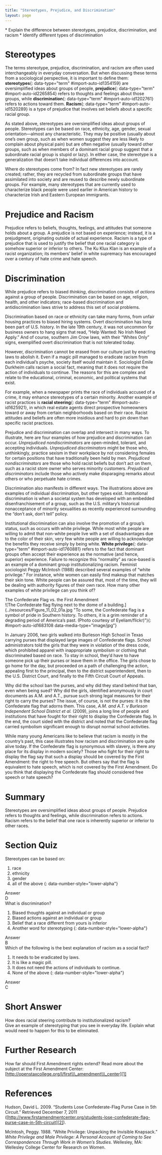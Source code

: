 ```yaml
---
title: "Stereotypes, Prejudice, and Discrimination"
layout: page
---
```



<div data-type="abstract" markdown="1">
* Explain the difference between stereotypes, prejudice, discrimination, and racism
* Identify different types of discrimination

</div>

# Stereotypes

The terms stereotype, prejudice, discrimination, and racism are often used interchangeably in everyday conversation. But when discussing these terms from a sociological perspective, it is important to define them: **stereotypes**{: data-type="term" #import-auto-id1354159} are oversimplified ideas about groups of people, **prejudice**{: data-type="term" #import-auto-id2265854} refers to thoughts and feelings about those groups, while **discrimination**{: data-type="term" #import-auto-id1202761} refers to actions toward them. **Racism**{: data-type="term" #import-auto-id1520289} is a type of prejudice that involves set beliefs about a specific racial group.

As stated above, stereotypes are oversimplified ideas about groups of people. Stereotypes can be based on race, ethnicity, age, gender, sexual orientation—almost any characteristic. They may be positive (usually about one’s own group, such as when women suggest they are less likely to complain about physical pain) but are often negative (usually toward other groups, such as when members of a dominant racial group suggest that a subordinate racial group is stupid or lazy). In either case, the stereotype is a generalization that doesn’t take individual differences into account.

Where do stereotypes come from? In fact new stereotypes are rarely created; rather, they are recycled from subordinate groups that have assimilated into society and are reused to describe newly subordinate groups. For example, many stereotypes that are currently used to characterize black people were used earlier in American history to characterize Irish and Eastern European immigrants.

# Prejudice and Racism

Prejudice refers to beliefs, thoughts, feelings, and attitudes that someone holds about a group. A prejudice is not based on experience; instead, it is a prejudgment, originating outside of actual experience. Racism is a type of prejudice that is used to justify the belief that one racial category is somehow superior or inferior to others. The Ku Klux Klan is an example of a racist organization; its members’ belief in white supremacy has encouraged over a century of hate crime and hate speech.

# Discrimination

While prejudice refers to biased *thinking*, discrimination consists of *actions* against a group of people. Discrimination can be based on age, religion, health, and other indicators; race-based discrimination and antidiscrimination laws strive to address this set of social problems.

Discrimination based on race or ethnicity can take many forms, from unfair housing practices to biased hiring systems. Overt discrimination has long been part of U.S. history. In the late 19th century, it was not uncommon for business owners to hang signs that read, “Help Wanted: No Irish Need Apply.” And of course, southern Jim Crow laws, with their “Whites Only” signs, exemplified overt discrimination that is not tolerated today.

However, discrimination cannot be erased from our culture just by enacting laws to abolish it. Even if a magic pill managed to eradicate racism from each individual’s psyche, society itself would maintain it. Sociologist Émile Durkheim calls racism a social fact, meaning that it does not require the action of individuals to continue. The reasons for this are complex and relate to the educational, criminal, economic, and political systems that exist.

For example, when a newspaper prints the race of individuals accused of a crime, it may enhance stereotypes of a certain minority. Another example of racist practices is **racial steering**{: data-type="term" #import-auto-id1625921}, in which real estate agents direct prospective homeowners toward or away from certain neighborhoods based on their race. Racist attitudes and beliefs are often more insidious and hard to pin down than specific racist practices.

Prejudice and discrimination can overlap and intersect in many ways. To illustrate, here are four examples of how prejudice and discrimination can occur. *Unprejudiced nondiscriminators* are open-minded, tolerant, and accepting individuals. *Unprejudiced discriminators* might be those who, unthinkingly, practice sexism in their workplace by not considering females for certain positions that have traditionally been held by men. *Prejudiced nondiscriminators* are those who hold racist beliefs but don’t act on them, such as a racist store owner who serves minority customers. *Prejudiced discriminators* include those who actively make disparaging remarks about others or who perpetuate hate crimes.

Discrimination also manifests in different ways. The illustrations above are examples of individual discrimination, but other types exist. Institutional discrimination is when a societal system has developed with an embedded disenfranchisement of a group, such as the U.S. military’s historical nonacceptance of minority sexualities as recently experienced surrounding the “don’t ask, don’t tell” policy.

Institutional discrimination can also involve the promotion of a group’s status, such as occurs with white privilege. While most white people are willing to admit that non-white people live with a set of disadvantages due to the color of their skin, very few white people are willing to acknowledge the benefits they receive simply by being white. **White privilege**{: data-type="term" #import-auto-id1760881} refers to the fact that dominant groups often accept their experience as the normative (and hence, superior) experience. Failure to recognize this “normality” as race-based is an example of a dominant group institutionalizing racism. Feminist sociologist Peggy McIntosh (1988) described several examples of “white privilege.” For instance, white women can easily find makeup that matches their skin tone. White people can be assured that, most of the time, they will be dealing with authority figures of their own race. How many other examples of white privilege can you think of?

<div data-type="note" class="sociology-careers" data-label="" markdown="1">
<div data-type="title">
The Confederate Flag vs. the First Amendment
</div>
![The Confederate flag flying next to the dome of a building.](../resources/Figure_11_02_01a.jpg "To some, the Confederate flag is a symbol of pride in Southern history. To others, it is a grim reminder of a degrading period of America&#x2019;s past. (Photo courtesy of Eyeliam/flickr)"){: #import-auto-id1683108 data-media-type="image/jpg"}


In January 2006, two girls walked into Burleson High School in Texas carrying purses that displayed large images of Confederate flags. School administrators told the girls that they were in violation of the dress code, which prohibited apparel with inappropriate symbolism or clothing that discriminated based on race. To stay in school, they’d have to have someone pick up their purses or leave them in the office. The girls chose to go home for the day, but proceeded on a path of challenging the action, appealing first to the principal, then to the district superintendent, then to the U.S. District Court, and finally to the Fifth Circuit Court of Appeals.

Why did the school ban the purses, and why did they stand behind that ban, even when being sued? Why did the girls, identified anonymously in court documents as A.M. and A.T., pursue such strong legal measures for their right to carry the purses? The issue, of course, is not the purses: it is the Confederate flag that adorns them. This case, *A.M. and A.T. v Burleson Independent School District et al.* (2009), joins a long line of people and institutions that have fought for their right to display the Confederate flag. In the end, the court sided with the district and noted that the Confederate flag carried symbolism significant enough to disrupt normal school activities.

While many young Americans like to believe that racism is mostly in the country’s past, this case illustrates how racism and discrimination are quite alive today. If the Confederate flag is synonymous with slavery, is there any place for its display in modern society? Those who fight for their right to display the flag say that such a display should be covered by the First Amendment: the right to free speech. But others say that the flag is equivalent to hate speech, which is not covered by the First Amendment. Do you think that displaying the Confederate flag should considered free speech or hate speech?

</div>

# Summary

Stereotypes are oversimplified ideas about groups of people. Prejudice refers to thoughts and feelings, while discrimination refers to actions. Racism refers to the belief that one race is inherently superior or inferior to other races.

# Section Quiz

<div data-type="exercise" data-label="section-quiz">
<div data-type="problem" markdown="1">
Stereotypes can be based on:

1.  race
2.  ethnicity
3.  gender
4.  all of the above
{: data-number-style="lower-alpha"}

</div>
<div data-type="solution" markdown="1">
<div data-type="title">
Answer
</div>
D

</div>
</div>

<div data-type="exercise" data-label="section-quiz">
<div data-type="problem" markdown="1">
What is discrimination?

1.  Biased thoughts against an individual or group
2.  Biased actions against an individual or group
3.  Belief that a race different from yours is inferior
4.  Another word for stereotyping
{: data-number-style="lower-alpha"}

</div>
<div data-type="solution" markdown="1">
<div data-type="title">
Answer
</div>
B

</div>
</div>

<div data-type="exercise" data-label="section-quiz">
<div data-type="problem" markdown="1">
Which of the following is the best explanation of racism as a social fact?

1.  It needs to be eradicated by laws.
2.  It is like a magic pill.
3.  It does not need the actions of individuals to continue.
4.  None of the above
{: data-number-style="lower-alpha"}

</div>
<div data-type="solution" markdown="1">
<div data-type="title">
Answer
</div>
C

</div>
</div>

# Short Answer

<div data-type="exercise" data-label="short-answer">
<div data-type="problem" markdown="1">
How does racial steering contribute to institutionalized racism?

</div>
</div>

<div data-type="exercise" data-label="short-answer">
<div data-type="problem" markdown="1">
Give an example of stereotyping that you see in everyday life. Explain what would need to happen for this to be eliminated.

</div>
</div>

# Further Research

How far should First Amendment rights extend? Read more about the subject at the First Amendment Center: [http://openstaxcollege.org/l/first\\\_amendment\\\_center][1]

# References

Hudson, David L. 2009. “Students Lose Confederate-Flag Purse Case in 5th Circuit.” Retrieved December 7, 2011 ([http://www.firstamendmentcenter.org/students-lose-confederate-flag-purse-case-in-5th-circuit][2]).

McIntosh, Peggy. 1988. “White Privilege: Unpacking the Invisible Knapsack.” *White Privilege and Male Privilege: A Personal Account of Coming to See Correspondences Through Work in Women’s Studies*. Wellesley, MA: Wellesley College Center for Research on Women.



[1]: http://openstaxcollege.org/l/first_amendment_center
[2]: http://www.firstamendmentcenter.org/students-lose-confederate-flag-purse-case-in-5th-circuit
